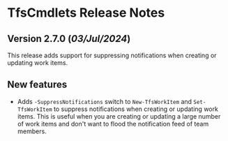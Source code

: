 # TfsCmdlets Release Notes

## Version 2.7.0 (_03/Jul/2024_)

This release adds support for suppressing notifications when creating or updating work items.

## New features

* Adds `-SuppressNotifications` switch to `New-TfsWorkItem` and `Set-TfsWorkItem` to suppress notifications when creating or updating work items. This is useful when you are creating or updating a large number of work items and don't want to flood the notification feed of team members.
